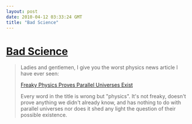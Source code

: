 ```yaml
---
layout: post
date: 2010-04-12 03:33:24 GMT
title: "Bad Science"
---
```

# [Bad Science](http://scienceblogs.com/builtonfacts/2010/04/the_worst_physics_article_ever.php)

>Ladies and gentlemen, I give you the worst physics news article I have ever seen:
>
> [Freaky Physics Proves Parallel Universes Exist](http://www.foxnews.com/scitech/2010/04/05/freaky-physics-proves-parallel-universes/?test=faces)
> 
> Every word in the title is wrong but "physics". It's not freaky, doesn't prove anything we didn't already know, and has nothing to do with parallel universes nor does it shed any light the question of their possible existence.